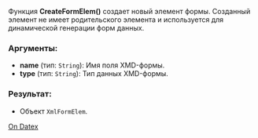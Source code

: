 Функция **CreateFormElem()** создает новый элемент формы. Созданный элемент не имеет родительского элемента и используется для динамической генерации форм данных.

### Аргументы:
- **name** (тип: `String`): Имя поля XMD-формы.
- **type** (тип: `String`): Тип данных XMD-формы.

### Результат:

- Объект `XmlFormElem`.

[On Datex](http://docs.datex.ru/article.htm?id=5620276905286592615)